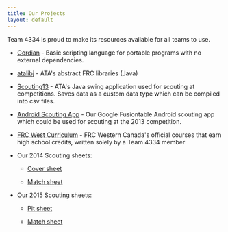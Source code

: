 ```yaml
---
title: Our Projects
layout: default
---
```


Team 4334 is proud to make its resources available for all teams to use.

- [Gordian](http://www.4334.ca/gordian) - Basic scripting language for portable programs with no external dependencies.

- [atalibj](http://www.4334.ca/atalibj) - ATA's abstract FRC libraries (Java)

- [Scouting13](https://github.com/joelg236/Scouting13) - ATA's Java swing application used for scouting at competitions. Saves data as a custom data type which can be compiled into csv files.

- [Android Scouting App](https://play.google.com/store/apps/details?id=appinventor.ai_hiyou102.Scouting) - Our Google Fusiontable Android scouting app which could be used for scouting at the 2013 competition.

- [FRC West Curriculum](http://frc-west.github.io/) - FRC Western Canada's official courses that earn high school credits, written solely by a Team 4334 member

- Our 2014 Scouting sheets:
     * [Cover sheet](/Scouting/cover-full.pdf)

     * [Match sheet](/Scouting/match-sheet.pdf)


- Our 2015 Scouting sheets:
     * [Pit sheet](/Scouting/4334PitFinal.pdf)

     * [Match sheet](/Scouting/4334MatchFinal.pdf)
